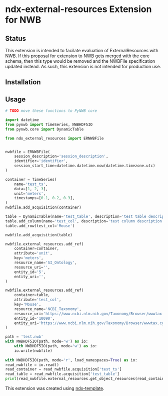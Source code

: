 # ndx-external-resources Extension for NWB

## Status

This extension is intended to facilate evaluation of ExternalResources with NWB. If this proposal for extension to NWB gets merged with the core schema, then this type would be removed and the NWBFile specification updated instead. As such, this extension is not intended for production use.

## Installation


## Usage

```python
# TODO move these functions to PyNWB core

import datetime
from pynwb import TimeSeries, NWBHDF5IO
from pynwb.core import DynamicTable

from ndx_external_resources import ERNWBFile


nwbfile = ERNWBFile(
    session_description='session_description',
    identifier='identifier',
    session_start_time=datetime.datetime.now(datetime.timezone.utc)
)

container = TimeSeries(
    name='test_ts',
    data=[1, 2, 3],
    unit='meters',
    timestamps=[0.1, 0.2, 0.3],
)
nwbfile.add_acquisition(container)

table = DynamicTable(name='test_table', description='test table description')
table.add_column(name='test_col', description='test column description')
table.add_row(test_col='Mouse')

nwbfile.add_acquisition(table)

nwbfile.external_resources.add_ref(
    container=container,
    attribute='unit',
    key='meters',
    resource_name='SI_Ontology',
    resource_uri='',
    entity_id='5',
    entity_uri='',
)

nwbfile.external_resources.add_ref(
    container=table,
    attribute='test_col',
    key='Mouse',
    resource_name='NCBI_Taxonomy',
    resource_uri='https://www.ncbi.nlm.nih.gov/Taxonomy/Browser/wwwtax.cgi',
    entity_id='10090',
    entity_uri='https://www.ncbi.nlm.nih.gov/Taxonomy/Browser/wwwtax.cgi?mode=info&id=10090',
)

path = 'test.nwb'
with NWBHDF5IO(path, mode='w') as io:
    with NWBHDF5IO(path, mode='w') as io:
    io.write(nwbfile)
    
with NWBHDF5IO(path, mode='r', load_namespaces=True) as io:
read_nwbfile = io.read()
read_container = read_nwbfile.acquisition['test_ts']
read_table = read_nwbfile.acquisition['test_table']
print(read_nwbfile.external_resources.get_object_resources(read_container, 'TimeSeries/data/unit'))
```

This extension was created using [ndx-template](https://github.com/nwb-extensions/ndx-template).
